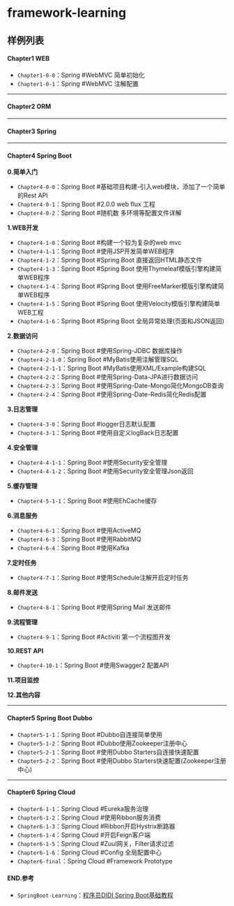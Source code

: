 # framework-learning
## 样例列表
#### **Chapter1 WEB** 
- `Chapter1-0-0`：Spring #WebMVC 简单初始化
- `Chapter1-0-1`：Spring #WebMVC 注解配置
----------
#### **Chapter2 ORM** 

----------
#### **Chapter3 Spring** 

----------
#### **Chapter4 Spring Boot**
**0.简单入门**
- `Chapter4-0-0`：Spring Boot #基础项目构建-引入web模块，添加了一个简单的Rest API
- `Chapter4-0-1`：Spring Boot #2.0.0 web flux 工程
- `Chapter4-0-2`：Spring Boot #随机数 多环境等配置文件详解

**1.WEB开发**
- `Chapter4-1-0`：Spring Boot #构建一个较为复杂的web mvc
- `Chapter4-1-1`：Spring Boot #使用JSP开发简单WEB程序
- `Chapter4-1-2`：Spring Boot #Spring Boot 直接返回HTML静态文件
- `Chapter4-1-3`：Spring Boot #Spring Boot 使用Thymeleaf模版引擎构建简单WEB程序
- `Chapter4-1-4`：Spring Boot #Spring Boot 使用FreeMarker模版引擎构建简单WEB程序
- `Chapter4-1-5`：Spring Boot #Spring Boot 使用Velocity模版引擎构建简单WEB工程
- `Chapter4-1-6`：Spring Boot #Spring Boot 全局异常处理(页面和JSON返回)

**2.数据访问**
- `Chapter4-2-0`：Spring Boot #使用Spring-JDBC 数据库操作
- `Chapter4-2-1-0`：Spring Boot #MyBatis使用注解管理SQL
- `Chapter4-2-1-1`：Spring Boot #MyBatis使用XML/Example构建SQL
- `Chapter4-2-2`：Spring Boot #使用Spring-Data-JPA进行数据访问
- `Chapter4-2-3`：Spring Boot #使用Spring-Date-Mongo简化MongoDB查询
- `Chapter4-2-4`：Spring Boot #使用Spring-Date-Redis简化Redis配置

**3.日志管理**
- `Chapter4-3-0`：Spring Boot #logger日志默认配置
- `Chapter4-3-1`：Spring Boot #使用自定义logBack日志配置

**4.安全管理**
- `Chapter4-4-1-1`：Spring Boot #使用Security安全管理
- `Chapter4-4-1-2`：Spring Boot #使用Security安全管理Json返回

**5.缓存管理**
- `Chapter4-5-1-1`：Spring Boot #使用EhCache缓存

**6.消息服务**
- `Chapter4-6-1`：Spring Boot #使用ActiveMQ
- `Chapter4-6-3`：Spring Boot #使用RabbitMQ
- `Chapter4-6-4`：Spring Boot #使用Kafka

**7.定时任务**
- `Chapter4-7-1`：Spring Boot #使用Schedule注解开启定时任务

**8.邮件发送**
- `Chapter4-8-1`：Spring Boot #使用Spring Mail 发送邮件

**9.流程管理**
- `Chapter4-9-1`：Spring Boot #Activiti 第一个流程图开发

**10.REST API**
- `Chapter4-10-1`：Spring Boot #使用Swagger2 配置API

**11.项目监控**

**12.其他内容**

----------
#### **Chapter5 Spring Boot Dubbo**
- `Chapter5-1-1`：Spring Boot #Dubbo自连接简单使用
- `Chapter5-1-2`：Spring Boot #Dubbo使用Zookeeper注册中心
- `Chapter5-2-1`：Spring Boot #使用Dubbo Starters自连接快速配置
- `Chapter5-2-2`：Spring Boot #使用Dubbo Starters快速配置(Zookeeper注册中心)
----------
#### **Chapter6 Spring Cloud**
- `Chapter6-1-1`：Spring Cloud #Eureka服务治理
- `Chapter6-1-2`：Spring Cloud #使用Ribbon服务消费
- `Chapter6-1-3`：Spring Cloud #Ribbon开启Hystrix断路器
- `Chapter6-1-4`：Spring Cloud #开启Feign客户端
- `Chapter6-1-5`：Spring Cloud #Zuul网关，Filter请求过滤
- `Chapter6-1-6`：Spring Cloud #Config 全局配置中心
- `Chapter6-final`：Spring Cloud #Framework Prototype

#### **END.参考**
- `SpringBoot-Learning`：[程序员DIDI Spring Boot基础教程](https://github.com/SpringForAll/SpringBoot-Learning)

